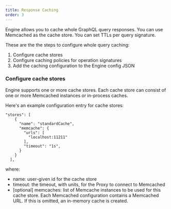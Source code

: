 ```yaml
---
title: Response Caching
order: 3
---
```


Engine allows you to cache whole GraphQL query responses. You can use Memcached as the cache store. You can set TTLs per query signature.

These are the the steps to configure whole query caching:

1. Configure cache stores
2. Configure caching policies for operation signatures
3. Add the caching configuration to the Engine config JSON

### Configure cache stores

Engine supports one or more cache stores. Each cache store can consist of one or more Memcached instances or in-process caches.

Here's an example configuration entry for cache stores:

```
"stores": [
    {
      "name": "standardCache",
      "memcache": {
        "urls": [
          "localhost:11211"
        ],
        "timeout": "1s",
      }
    }
  ],
```

where:

* name: user-given id for the cache store
* timeout: the timeout, with units, for the Proxy to connect to Memcached
* [optional] memcaches: list of Memcache instances to be used for this cache store. Each Memcached configuration contains a Memcached URL. If this is omitted, an in-memory cache is created.
